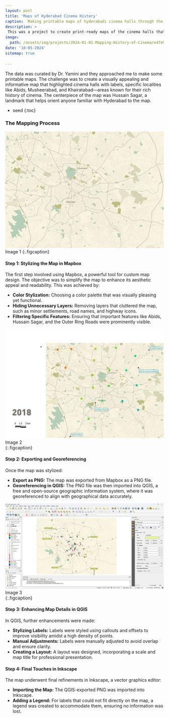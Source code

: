 ```yaml
---
layout: post
title: 'Maps of Hyderabad Cinema History'
caption:  Making printable maps of hyderabadi cinema halls through the decades
description: >
 This was a project to create print-ready maps of the cinema halls that existed in Hyderabad from 1936 to 2018. 
image: 
  path: /assets/img/projects/2024-01-01-Mapping-History-of-Cinema/e4fe9b0bde5cc60671cde313f37e7f27_MD5.jpeg
date: '10-05-2024'
sitemap: true

---
```

The data was curated by Dr. Yamini and they approached me to make some printable maps. The challenge was to create a visually appealing and informative map that highlighted cinema halls with labels, specific localities like Abids, Musheerabad, and Khairatabad—areas known for their rich history of cinema. The centerpiece of the map was Hussain Sagar, a landmark that helps orient anyone familiar with Hyderabad to the map.
* seed
{:toc}
### The Mapping Process

<a class="spotlight" href="/assets/img/projects/2024-01-01-Mapping-History-of-Cinema/e4fe9b0bde5cc60671cde313f37e7f27_MD5.jpeg"> ![Image 1 Description](/assets/img/projects/2024-01-01-Mapping-History-of-Cinema/e4fe9b0bde5cc60671cde313f37e7f27_MD5.jpeg) </a> 
Image 1 
{:.figcaption} 
#### Step 1: Stylizing the Map in Mapbox
The first step involved using Mapbox, a powerful tool for custom map design. The objective was to simplify the map to enhance its aesthetic appeal and readability. This was achieved by:
- **Color Stylization:** Choosing a color palette that was visually pleasing yet functional.
- **Hiding Unnecessary Layers:** Removing layers that cluttered the map, such as minor settlements, road names, and highway icons.
- **Filtering Specific Features:** Ensuring that important features like Abids, Hussain Sagar, and the Outer Ring Roads were prominently visible.

<a class="spotlight" href="/assets/img/projects/2024-01-01-Mapping-History-of-Cinema/8e0d88668c4521c62c62f7240aeae4f5_MD5.jpeg"> ![Image 2 Description](/assets/img/projects/2024-01-01-Mapping-History-of-Cinema/8e0d88668c4521c62c62f7240aeae4f5_MD5.jpeg) </a> 
Image 2  
{:.figcaption} 
#### Step 2: Exporting and Georeferencing
Once the map was stylized:
- **Export as PNG:** The map was exported from Mapbox as a PNG file.
- **Georeferencing in QGIS:** The PNG file was then imported into QGIS, a free and open-source geographic information system, where it was georeferenced to align with geographical data accurately.

<a class="spotlight" href="/assets/img/projects/2024-01-01-Mapping-History-of-Cinema/dc219fb4923ac748e9cfeaf724e923a4_MD5.jpeg"> ![Image 3 Description](/assets/img/projects/2024-01-01-Mapping-History-of-Cinema/dc219fb4923ac748e9cfeaf724e923a4_MD5.jpeg) </a> 
Image 3  
{:.figcaption}
#### Step 3: Enhancing Map Details in QGIS
In QGIS, further enhancements were made:
- **Stylizing Labels:** Labels were styled using callouts and offsets to improve visibility amidst a high density of points.
- **Manual Adjustments:** Labels were manually adjusted to avoid overlap and ensure clarity.
- **Creating a Layout:** A layout was designed, incorporating a scale and map title for professional presentation.

#### Step 4: Final Touches in Inkscape
The map underwent final refinements in Inkscape, a vector graphics editor:
- **Importing the Map:** The QGIS-exported PNG was imported into Inkscape.
- **Adding a Legend:** For labels that could not fit directly on the map, a legend was created to accommodate them, ensuring no information was lost.


